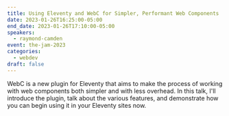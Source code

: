 ```yaml
---
title: Using Eleventy and WebC for Simpler, Performant Web Components
date: 2023-01-26T16:25:00-05:00
end_date: 2023-01-26T17:10:00-05:00
speakers:
  - raymond-camden
event: the-jam-2023
categories:
  - webdev
draft: false
---
```


WebC is a new plugin for Eleventy that aims to make the process of working with web components both simpler and with less overhead. In
this talk, I'll introduce the plugin, talk about the various features, and demonstrate how you can begin using it in your Eleventy sites now.

